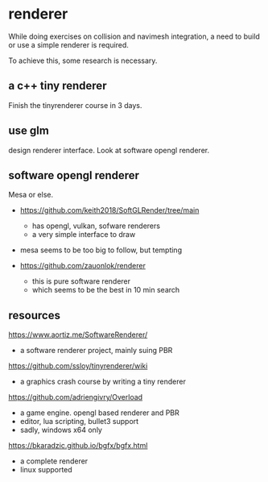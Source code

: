 # renderer

While doing exercises on collision and navimesh integration, a need to build
or use a simple renderer is required. 

To achieve this, some research is necessary.

## a c++ tiny renderer

Finish the tinyrenderer course in 3 days.


## use glm

design renderer interface. Look at software opengl renderer.


## software opengl renderer

Mesa or else. 

- https://github.com/keith2018/SoftGLRender/tree/main
  - has opengl, vulkan, sofware renderers
  - a very simple interface to draw

- mesa seems to be too big to follow, but tempting

- https://github.com/zauonlok/renderer
  - this is pure software renderer
  - which seems to be the best in 10 min search








## resources

https://www.aortiz.me/SoftwareRenderer/
- a software renderer project, mainly suing PBR

https://github.com/ssloy/tinyrenderer/wiki
- a graphics crash course by writing a tiny renderer

https://github.com/adriengivry/Overload
- a game engine. opengl based renderer and PBR 
- editor, lua scripting, bullet3 support
- sadly, windows x64 only

https://bkaradzic.github.io/bgfx/bgfx.html
- a complete renderer
- linux supported

